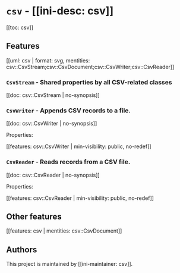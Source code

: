 # `csv` - [[ini-desc: csv]]

[[toc: csv]]

## Features

[[uml: csv | format: svg, mentities: csv::CsvStream;csv::CsvDocument;csv::CsvWriter;csv::CsvReader]]

### `CsvStream` - Shared properties by all CSV-related classes

[[doc: csv::CsvStream | no-synopsis]]

### `CsvWriter` - Appends CSV records to a file.

[[doc: csv::CsvWriter | no-synopsis]]

Properties:

[[features: csv::CsvWriter | min-visibility: public, no-redef]]

### `CsvReader` - Reads records from a CSV file.

[[doc: csv::CsvReader | no-synopsis]]

Properties:

[[features: csv::CsvReader | min-visibility: public, no-redef]]

## Other features

[[features: csv | mentities: csv::CsvDocument]]

## Authors

This project is maintained by [[ini-maintainer: csv]].
